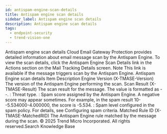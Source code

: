 ```yaml
---
id: antispam-engine-scan-details
title: Antispam engine scan details
sidebar_label: Antispam engine scan details
description: Antispam engine scan details
tags:
  - endpoint-security
  - trend-vision-one
---
```


 Antispam engine scan details Cloud Email Gateway Protection provides detailed information about email message scan by the Antispam Engine. To view the scan details, click the Antispam Engine Scan Details link in the Actions section on the Mail Tracking Details screen. Note This link is available if the message triggers scan by the Antispam Engine. Antispam Engine scan details Item Description Engine Version (X-TMASE-Version) The version of the Antispam Engine performing the scan. Scan Result (X-TMASE-Result) The scan result for the message. The value is formatted as <TrendType>-<Spam Score>-<Spam Threshold>. <TrendType>: Threat type. <Spam Score>: Spam score assigned by the Antispam Engine. A negative score may appear sometimes. For example, in the spam result 10--5.534000-4.000000, the score is -5.534. <Spam Threshold>: Spam level configured in the spam policy. For details, see Configuring spam criteria. Matched Rule ID (X-TMASE-MatchedRID) The Antispam Engine rule matched by the message during the scan. © 2025 Trend Micro Incorporated. All rights reserved.Search Knowledge Base